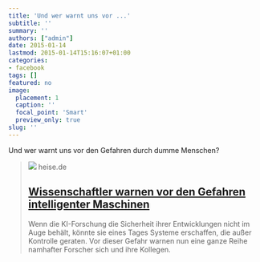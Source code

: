 ```yaml
---
title: 'Und wer warnt uns vor ...'
subtitle: ''
summary: ''
authors: ["admin"]
date: 2015-01-14
lastmod: 2015-01-14T15:16:07+01:00
categories:
- facebook
tags: []
featured: no
image:
  placement: 1
  caption: ''
  focal_point: 'Smart'
  preview_only: true
slug: ''
---
```

Und wer warnt uns vor den Gefahren durch dumme Menschen?
> [![](https://heise.cloudimg.io/bound/1200x1200/q85.png-lossy-85.webp-lossy-85.foil1/_www-heise-de_/imgs/18/1/4/1/5/1/4/4/KI-461dd704415dcba9.jpeg)](http://www.heise.de/newsticker/meldung/Wissenschaftler-warnen-vor-den-Gefahren-intelligenter-Maschinen-2517207.html)
> heise.de
> ## [Wissenschaftler warnen vor den Gefahren intelligenter Maschinen](http://www.heise.de/newsticker/meldung/Wissenschaftler-warnen-vor-den-Gefahren-intelligenter-Maschinen-2517207.html)
>
>Wenn die KI-Forschung die Sicherheit ihrer Entwicklungen nicht im Auge behält, könnte sie eines Tages Systeme erschaffen, die außer Kontrolle geraten. Vor dieser Gefahr warnen nun eine ganze Reihe namhafter Forscher sich und ihre Kollegen.

